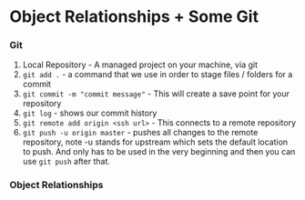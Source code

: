 # Object Relationships + Some Git

### Git

1. Local Repository - A managed project on your machine, via git
2. `git add .` - a command that we use in order to stage files / folders for a commit
3. `git commit -m "commit message"` - This will create a save point for your repository
4. `git log` - shows our commit history
5. `git remote add origin <ssh url>` - This connects to a remote repository
6. `git push -u origin master` - pushes all changes to the remote repository, note -u stands for upstream which sets the default location to push. And only has to be used in the very beginning and then you can use `git push` after that.

### Object Relationships

